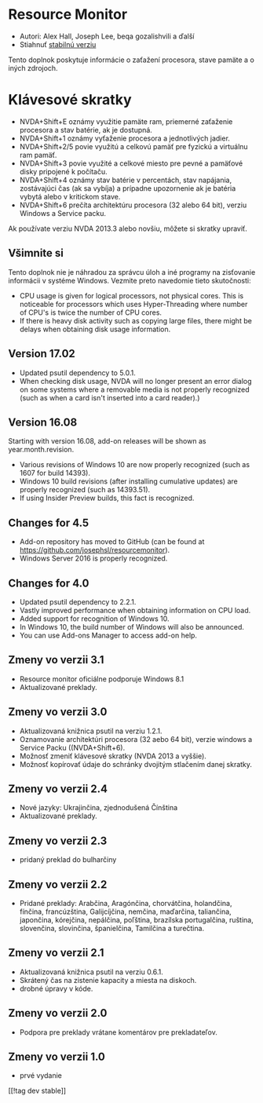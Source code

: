 # Resource Monitor #

* Autori: Alex Hall, Joseph Lee, beqa gozalishvili a ďalší
* Stiahnuť [stabilnú verziu][1]

Tento doplnok poskytuje informácie o zaťažení procesora, stave pamäte a o
iných zdrojoch.

# Klávesové skratky #

* NVDA+Shift+E oznámy využitie pamäte ram, priemerné zaťaženie procesora a
  stav batérie, ak je dostupná.
* NVDA+Shift+1 oznámy vyťaženie procesora a jednotlivých jadier.
* NVDA+Shift+2/5 povie využitú a celkovú pamäť pre fyzickú a virtuálnu ram
  pamäť.
* NVDA+Shift+3 povie využité a celkové miesto pre pevné a pamäťové disky
  pripojené k počítaču.
* NVDA+Shift+4 oznámy stav batérie v percentách, stav napájania, zostávajúci
  čas (ak sa vybíja) a prípadne upozornenie ak je batéria vybytá alebo v
  kritickom stave.
* NVDA+Shift+6 prečíta architektúru procesora (32 alebo 64 bit), verziu
  Windows a Service packu.

Ak používate verziu NVDA 2013.3 alebo novšiu, môžete si skratky upraviť.

## Všimnite si ##

Tento doplnok nie je náhradou za správcu úloh a iné programy na zisťovanie
informácii v systéme Windows. Vezmite preto navedomie tieto skutočnosti:

* CPU usage is given for logical processors, not physical cores. This is
  noticeable for processors which uses Hyper-Threading where number of CPU's
  is twice the number of CPU cores.
* If there is heavy disk activity such as copying large files, there might
  be delays when obtaining disk usage information.

## Version 17.02

* Updated psutil dependency to 5.0.1.
* When checking disk usage, NVDA will no longer present an error dialog on
  some systems where a removable media is not properly recognized (such as
  when a card isn't inserted into a card reader).)

## Version 16.08

Starting with version 16.08, add-on releases will be shown as
year.month.revision.

* Various revisions of Windows 10 are now properly recognized (such as 1607
  for build 14393).
* Windows 10 build revisions (after installing cumulative updates) are
  properly recognized (such as 14393.51).
* If using Insider Preview builds, this fact is recognized.

## Changes for 4.5 ##

* Add-on repository has moved to GitHub (can be found at
  https://github.com/josephsl/resourcemonitor).
* Windows Server 2016 is properly recognized.

## Changes for 4.0 ##

* Updated psutil dependency to 2.2.1.
* Vastly improved performance when obtaining information on CPU load.
* Added support for recognition of Windows 10.
* In Windows 10, the build number of Windows will also be announced.
* You can use Add-ons Manager to access add-on help.

## Zmeny vo verzii 3.1 ##

* Resource monitor oficiálne podporuje Windows 8.1
* Aktualizované preklady.

## Zmeny vo verzii 3.0 ##

* Aktualizovaná knižnica psutil na verziu 1.2.1.
* Oznamovanie architektúri procesora (32 aebo 64 bit), verzie windows a
  Service Packu ((NVDA+Shift+6).
* Možnosť zmeniť klávesové skratky (NVDA 2013 a vyššie).
* Možnosť kopírovať údaje do schránky dvojitým stlačením danej skratky.

## Zmeny vo verzii 2.4 ##

* Nové jazyky: Ukrajinčina, zjednodušená Čínština
* Aktualizované preklady.

## Zmeny vo verzii 2.3 ##

* pridaný preklad do bulharčiny

## Zmeny vo verzii 2.2 ##

* Pridané preklady: Arabčina, Aragónčina, chorvátčina, holandčina, fínčina,
  francúzština, Galijcíjčina, nemčina, maďarčina, taliančina, japončina,
  kórejčina, nepálčina, poľština, brazílska portugalčina, ruština,
  slovenčina, slovinčina, španielčina, Tamilčina a turečtina.

## Zmeny vo verzii 2.1 ##

* Aktualizovaná knižnica psutil na verziu 0.6.1.
* Skrátený čas na zistenie kapacity a miesta na diskoch.
* drobné úpravy v kóde.

## Zmeny vo verzii 2.0 ##

* Podpora pre preklady vrátane komentárov pre prekladateľov.

## Zmeny vo verzii 1.0 ##

* prvé vydanie

[[!tag dev stable]]

[1]: http://addons.nvda-project.org/files/get.php?file=rm
